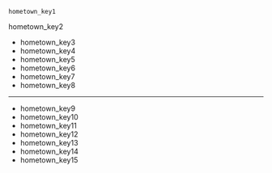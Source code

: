 ```ngMeta
hometown_key1
```

hometown_key2
* hometown_key3
* hometown_key4
* hometown_key5
* hometown_key6
* hometown_key7
* hometown_key8
---
* hometown_key9
* hometown_key10
* hometown_key11
* hometown_key12
* hometown_key13
* hometown_key14
* hometown_key15
